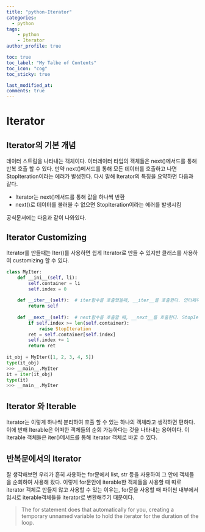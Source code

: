 ```yaml
---
title: "python-Iterator"
categories: 
  - python
tags:
    - python
    - Iterator
author_profile: true

toc: true
toc_label: "My Talbe of Contents"
toc_icon: "cog"
toc_sticky: true

last_modified_at:
comments: true
---
```


# Iterator

## Iterator의 기본 개념

데이터 스트림을 나타내는 객체이다. 이터레이터 타입의 객체들은 next()메서드를 통해 반복 호출 할 수 있다. 만약 next()메서드를 통해 모든 데이터를 호출하고 나면 StopIteration이라는 에러가 발생한다. 다시 말해 Iterator의 특징을 요약하면 다음과 같다.

- Iterator는 next()메서드를 통해 값을 하나씩 반환
- next()로 데이터를 불러올 수 없으면 StopIteration이라는 에러를 발생시킴

공식문서에는 다음과 같이 나와있다.

## Iterator Customizing

Iterator를 만들때는 Iter()를 사용하면 쉽게 Iterator로 만들 수 있지만 클래스를 사용하여 customizing 할 수 있다.

```python
class MyIter:
    def __ini__(self, li):
        self.container = li
        self.index = 0
	
    def __iter__(self):  # iter함수를 호출했을때, __iter__를 호출한다. 인터페이스 역할
        return self
	
    def __next__(self):  # next함수를 호출할 때, __next__를 호출한다. StopIeration에러 조건만 있으면 내용 수정 가능
        if self.index >= len(self.container):
            raise StopIteration
        ret = self.container[self.index]
        self.index += 1
        return ret
    
it_obj = MyIter([1, 2, 3, 4, 5])
type(it_obj)
>>> __main__.MyIter
it = iter(it_obj)
type(it)
>>> __main__.MyIter
```

## Iterator 와 Iterable

Iterator는 이렇게 하나씩 분리하여 호출 할 수 있는 하나의 객체라고 생각하면 편하다. 이에 반해 Iterable은 어떠한 객체들의 순회 가능하다는 것을 나타내는 용어이다. 이 Iterable 객체들은 iter()메서드를 통해 iterator 객체로 바꿀 수 있다. 

## 반복문에서의 Iterator

잘 생각해보면 우리가 흔히 사용하는 for문에서 list, str 등을 사용하여 그 안에 객체들을 순회하여 사용해 왔다. 이렇게 for문안에 iterable한 객체들을 사용할 때 따로 iterator 객체로 만들지 않고 사용할 수 있는 이유는, for문을 사용할 때 파이썬 내부에서 임시로 iterable객체들을 iterator로 변환해주기 때문이다.

> The for statement does that automatically for you, creating a temporary unnamed variable to hold the iterator for the duration of the loop.